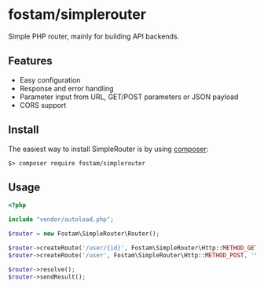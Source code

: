# fostam/simplerouter

Simple PHP router, mainly for building API backends. 

## Features
- Easy configuration
- Response and error handling
- Parameter input from URL, GET/POST parameters or JSON payload
- CORS support

## Install
The easiest way to install SimpleRouter is by using [composer](https://getcomposer.org/): 

```
$> composer require fostam/simplerouter
```

## Usage

```php
<?php

include "vendor/autoload.php";

$router = new Fostam\SimpleRouter\Router();

$router->createRoute('/user/{id}', Fostam\SimpleRouter\Http::METHOD_GET, '\MyProject\GetUser');
$router->createRoute('/user', Fostam\SimpleRouter\Http::METHOD_POST, '\MyProject\CreateUser');

$router->resolve();
$router->sendResult();